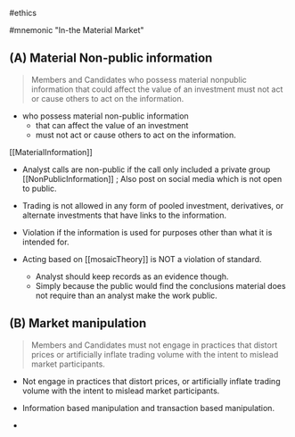 #ethics 

#mnemonic  "In-the Material Market"

## (A) Material Non-public information 

> Members and Candidates who possess material nonpublic information that could affect the value of an investment must not act or cause others to act on the information.

- who possess material non-public information 
	- that can affect the value of an investment 
	- must not act or cause others to act on the information. 

[[MaterialInformation]]
- Analyst calls are non-public if the call only included a private group [[NonPublicInformation]] ; Also post on social media which is not open to public.

- Trading is not allowed in any form of pooled investment, derivatives, or alternate investments that have links to the information. 
- Violation if the information is used for purposes other than what it is intended for. 

- Acting based on [[mosaicTheory]] is NOT a violation of standard.
	- Analyst should keep records as an evidence though. 
	 - Simply because the public would find the conclusions material does not require than an analyst make the work public.
##  (B) Market manipulation 

> Members and Candidates must not engage in practices that distort prices or artificially inflate trading volume with the intent to mislead market participants.


- Not engage in practices that distort prices, or artificially inflate trading volume with the intent to mislead market participants. 

- Information based manipulation and transaction based manipulation. 
- 